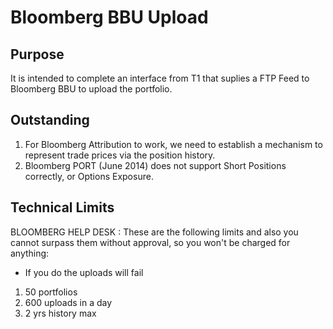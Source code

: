 Bloomberg BBU Upload
=====================

Purpose
-------
It is intended to complete an interface from T1 that suplies a FTP Feed to Bloomberg BBU to upload the portfolio.

Outstanding
-----------
1) For Bloomberg Attribution to work, we need to establish a mechanism to represent trade prices via the position history.
2) Bloomberg PORT (June 2014) does not support Short Positions correctly, or Options Exposure.


Technical Limits
----------------
BLOOMBERG HELP DESK : 
These are the following limits and also you cannot surpass them without approval, so you won't be charged for anything: 
- If you do the uploads will fail
1) 50 portfolios
2) 600 uploads in a day
3) 2 yrs history max

